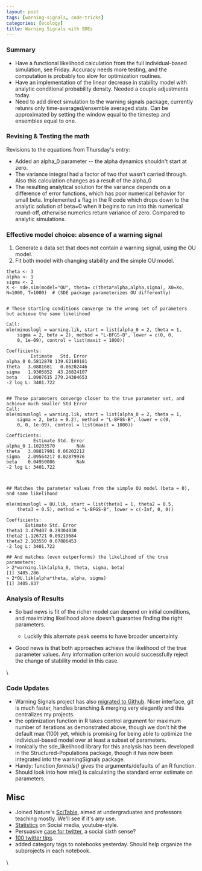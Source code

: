 ```yaml
---
layout: post
tags: [warning-signals, code-tricks]
categories: [ecology]
title: Warning Signals with SDEs
---
```







 








### Summary

-   Have a functional likelihood calculation from the full
    individual-based simulation, see Friday. Accuracy needs more
    testing, and the computation is probably too slow for optimization
    routines.
-   Have an implementation of the linear decrease in stability model
    with analytic conditional probability density. Needed a couple
    adjustments today.
-   Need to add direct simulation to the warning signals package,
    currently retunrs only time-averaged/ensemble averaged stats. Can be
    approximated by setting the window equal to the timestep and
    ensembles equal to one.

### Revising & Testing the math

Revisions to the equations from Thursday's entry:

-   Added an alpha\_0 parameter -- the alpha dynamics shouldn't start at
    zero.
-   The variance integral had a factor of two that wasn't carried
    through. Also this calculation changes as a result of the alpha\_0
-   The resulting analytical solution for the variance depends on a
    difference of error functions, which has poor numerical behavior for
    small beta. Implemented a flag in the R code which drops down to the
    analytic solution of beta=0 when it begins to run into this
    numerical round-off, otherwise numerics return variance of zero.
    Compared to analytic simulations.

### Effective model choice: absence of a warning signal

1.  Generate a data set that does not contain a warning signal, using
    the OU model.
2.  Fit both model with changing stability and the simple OU model.

~~~~ {.de1}
theta <- 3
alpha <- 1
sigma <- 2
X <- sde.sim(model="OU", theta= c(theta*alpha,alpha,sigma), X0=Xo, N=1000, T=1000)  # (SDE package parameterizes OU differently)
 
 
# These starting conditions converge to the wrong set of parameters but achieve the same likelihood
 
Call:
mle(minuslogl = warning.lik, start = list(alpha_0 = 2, theta = 1, 
    sigma = 2, beta = 2), method = "L-BFGS-B", lower = c(0, 0, 
    0, 1e-09), control = list(maxit = 1000))
 
Coefficients:
         Estimate   Std. Error
alpha_0 0.5812878 139.62180181
theta   3.0881681   0.06202446
sigma   1.9305852  43.26824107
beta    1.0907615 279.24384653
-2 log L: 3401.722 
 
 
## These parameters converge closer to the true parameter set, and achieve much smaller Std Error
Call:
mle(minuslogl = warning.lik, start = list(alpha_0 = 2, theta = 1, 
    sigma = 2, beta = 0.2), method = "L-BFGS-B", lower = c(0, 
    0, 0, 1e-09), control = list(maxit = 1000))
 
Coefficients:
          Estimate Std. Error
alpha_0 1.10203570        NaN
theta   3.08817901 0.06202212
sigma   2.09564217 0.02879976
beta    0.04950086        NaN
-2 log L: 3401.722 
 
 
 
## Matches the parameter values from the simple OU model (beta = 0), and same likelihood
 
mle(minuslogl = OU.lik, start = list(theta1 = 1, theta2 = 0.5, 
    theta3 = 0.5), method = "L-BFGS-B", lower = c(-Inf, 0, 0))
 
Coefficients:
       Estimate Std. Error
theta1 3.479407 0.29304030
theta2 1.126721 0.09219684
theta3 2.103550 0.07886453
-2 log L: 3401.722 
 
## And matches (even outperforms) the likelihood of the true parameters:
> 2*warning.lik(alpha_0, theta, sigma, beta)
[1] 3405.286
> 2*OU.lik(alpha*theta, alpha, sigma) 
[1] 3405.837
~~~~

### Analysis of Results

-   So bad news is fit of the richer model can depend on initial
    conditions, and maximizing likelihood alone doesn't guarantee
    finding the right parameters.
    -   Luckily this alternate peak seems to have broader uncertainty

-   Good news is that both approaches achieve the likelihood of the true
    parameter values. Any information criterion would successfully
    reject the change of stability model in this case.

\

### Code Updates

-   Warning Signals project has also [migrated to
    Github](http://github.com/cboettig/warningSignals "http://github.com/cboettig/warningSignals").
    Nicer interface, git is much faster, handles branching & merging
    very elegantly and this centralizes my projects.
-   the optimization function in R takes control argument for maximum
    number of iterations as demonstrated above, though we don't hit the
    default max (100) yet, which is promising for being able to optimize
    the individual-based model over at least a subset of parameters.
-   Ironically the sde\_likelihood library for this analysis has been
    developed in the Structured-Populations package, though it has now
    been integrated into the warningSignals package.
-   Handy: function *formals()* gives the arguments/defaults of an R
    function.
-   Should look into how mle() is calculating the standard error
    estimate on parameters.

Misc
----

-   Joined Nature's
    [SciTable](http://www.nature.com/scitable "http://www.nature.com/scitable"),
    aimed at undergraduates and professors teaching mostly. We'll see if
    it's any use.
-   [Statistics](http://www.youtube.com/watch?v=lFZ0z5Fm-Ng "http://www.youtube.com/watch?v=lFZ0z5Fm-Ng")
    on Social media, youtube-style.
-   Persuasive [case for
    twitter](http://www.wired.com/techbiz/media/magazine/15-07/st_thompson "http://www.wired.com/techbiz/media/magazine/15-07/st_thompson"),
    a social sixth sense?
-   [100 twitter
    tips](http://www.bestcollegesonline.com/blog/2009/07/21/100-serious-twitter-tips-for-academics/ "http://www.bestcollegesonline.com/blog/2009/07/21/100-serious-twitter-tips-for-academics/").
-   added category tags to notebooks yesterday. Should help organize the
    subprojects in each notebook.

\

